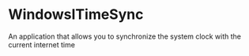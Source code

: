 # WindowsITimeSync
An application that allows you to synchronize the system clock with the current internet time
